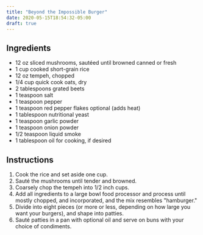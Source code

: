 ```yaml
---
title: "Beyond the Impossible Burger"
date: 2020-05-15T18:54:32-05:00
draft: true
---
```


## Ingredients

- 12 oz sliced mushrooms, sautéed until browned canned or fresh
- 1 cup cooked short-grain rice
- 12 oz tempeh, chopped
- 1/4 cup quick cook oats, dry
- 2 tablespoons grated beets
- 1 teaspoon salt
- 1 teaspoon pepper
- 1 teaspoon red pepper flakes optional (adds heat)
- 1 tablespoon nutritional yeast
- 1 teaspoon garlic powder
- 1 teaspoon onion powder
- 1/2 teaspoon liquid smoke
- 1 tablespoon oil for cooking, if desired

## Instructions

1. Cook the rice and set aside one cup.
1. Sauté the mushrooms until tender and browned.
1. Coarsely chop the tempeh into 1/2 inch cups. 
1. Add all ingredients to a large bowl food processor and process until mostly chopped, and incorporated, and the mix resembles "hamburger." 
1. Divide into eight pieces (or more or less, depending on how large you want your burgers), and shape into patties.
1. Sauté patties in a pan with optional oil and serve on buns with your choice of condiments. 
